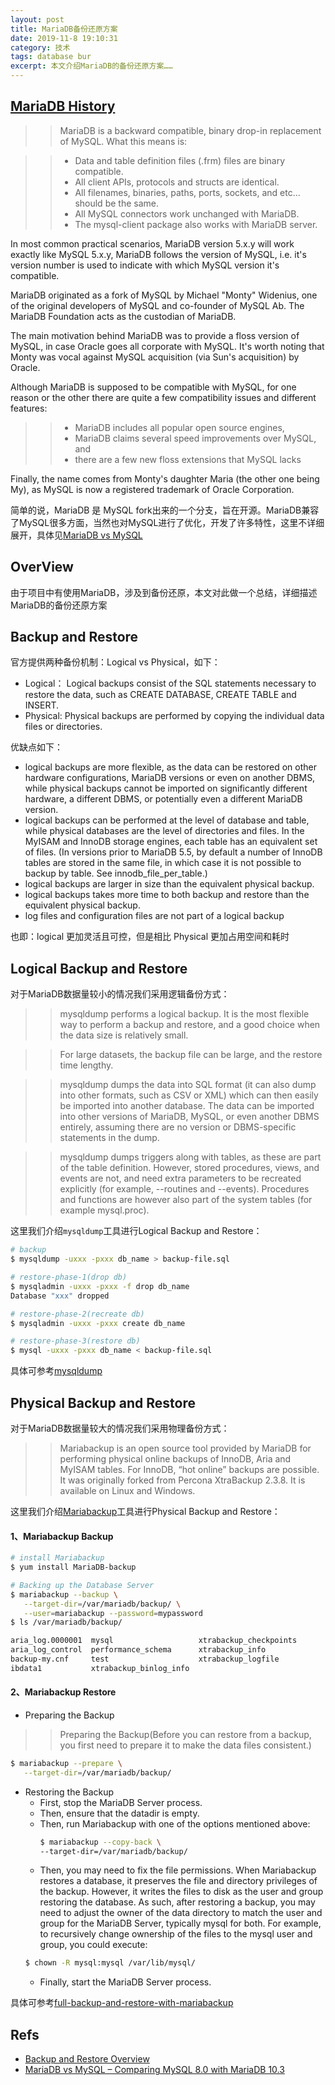 ```yaml
---
layout: post
title: MariaDB备份还原方案
date: 2019-11-8 19:10:31
category: 技术
tags: database bur
excerpt: 本文介绍MariaDB的备份还原方案……
---
```


## [MariaDB History](https://softwareengineering.stackexchange.com/questions/120178/whats-the-difference-between-mariadb-and-mysql)

>> MariaDB is a backward compatible, binary drop-in replacement of MySQL. What this means is:

>> * Data and table definition files (.frm) files are binary compatible.
>> * All client APIs, protocols and structs are identical.
>> * All filenames, binaries, paths, ports, sockets, and etc... should be the same.
>> * All MySQL connectors work unchanged with MariaDB.
>> * The mysql-client package also works with MariaDB server.

In most common practical scenarios, MariaDB version 5.x.y will work exactly like MySQL 5.x.y, MariaDB follows the version of MySQL, i.e. it's version number is used to indicate with which MySQL version it's compatible.

MariaDB originated as a fork of MySQL by Michael "Monty" Widenius, one of the original developers of MySQL and co-founder of MySQL Ab. The MariaDB Foundation acts as the custodian of MariaDB.

The main motivation behind MariaDB was to provide a floss version of MySQL, in case Oracle goes all corporate with MySQL. It's worth noting that Monty was vocal against MySQL acquisition (via Sun's acquisition) by Oracle.

Although MariaDB is supposed to be compatible with MySQL, for one reason or the other there are quite a few compatibility issues and different features:

>> * MariaDB includes all popular open source engines,
>> * MariaDB claims several speed improvements over MySQL, and
>> * there are a few new floss extensions that MySQL lacks

Finally, the name comes from Monty's daughter Maria (the other one being My), as MySQL is now a registered trademark of Oracle Corporation.

简单的说，MariaDB 是 MySQL fork出来的一个分支，旨在开源。MariaDB兼容了MySQL很多方面，当然也对MySQL进行了优化，开发了许多特性，这里不详细展开，具体见[MariaDB vs MySQL](https://www.eversql.com/mariadb-vs-mysql/)

## OverView

由于项目中有使用MariaDB，涉及到备份还原，本文对此做一个总结，详细描述MariaDB的备份还原方案

## Backup and Restore

官方提供两种备份机制：Logical vs Physical，如下：

* Logical： Logical backups consist of the SQL statements necessary to restore the data, such as CREATE DATABASE, CREATE TABLE and INSERT.
* Physical: Physical backups are performed by copying the individual data files or directories.

优缺点如下：

* logical backups are more flexible, as the data can be restored on other hardware configurations, MariaDB versions or even on another DBMS, while physical backups cannot be imported on significantly different hardware, a different DBMS, or potentially even a different MariaDB version.
* logical backups can be performed at the level of database and table, while physical databases are the level of directories and files. In the MyISAM and InnoDB storage engines, each table has an equivalent set of files. (In versions prior to MariaDB 5.5, by default a number of InnoDB tables are stored in the same file, in which case it is not possible to backup by table. See innodb_file_per_table.)
* logical backups are larger in size than the equivalent physical backup.
* logical backups takes more time to both backup and restore than the equivalent physical backup.
* log files and configuration files are not part of a logical backup

也即：logical 更加灵活且可控，但是相比 Physical 更加占用空间和耗时

## Logical Backup and Restore

对于MariaDB数据量较小的情况我们采用逻辑备份方式：

>> mysqldump performs a logical backup. It is the most flexible way to perform a backup and restore, and a good choice when the data size is relatively small.

>> For large datasets, the backup file can be large, and the restore time lengthy.

>> mysqldump dumps the data into SQL format (it can also dump into other formats, such as CSV or XML) which can then easily be imported into another database. The data can be imported into other versions of MariaDB, MySQL, or even another DBMS entirely, assuming there are no version or DBMS-specific statements in the dump.

>> mysqldump dumps triggers along with tables, as these are part of the table definition. However, stored procedures, views, and events are not, and need extra parameters to be recreated explicitly (for example, --routines and --events). Procedures and functions are however also part of the system tables (for example mysql.proc).

这里我们介绍`mysqldump`工具进行Logical Backup and Restore：

```bash
# backup
$ mysqldump -uxxx -pxxx db_name > backup-file.sql

# restore-phase-1(drop db)
$ mysqladmin -uxxx -pxxx -f drop db_name
Database "xxx" dropped

# restore-phase-2(recreate db)
$ mysqladmin -uxxx -pxxx create db_name

# restore-phase-3(restore db)
$ mysql -uxxx -pxxx db_name < backup-file.sql
```

具体可参考[mysqldump](https://mariadb.com/kb/en/library/mysqldump/)

## Physical Backup and Restore

对于MariaDB数据量较大的情况我们采用物理备份方式：

>> Mariabackup is an open source tool provided by MariaDB for performing physical online backups of InnoDB, Aria and MyISAM tables. For InnoDB, “hot online” backups are possible. It was originally forked from Percona XtraBackup 2.3.8. It is available on Linux and Windows.

这里我们介绍[Mariabackup](https://mariadb.com/kb/en/library/mariabackup-overview/)工具进行Physical Backup and Restore：

#### 1、Mariabackup Backup

```bash
# install Mariabackup
$ yum install MariaDB-backup

# Backing up the Database Server
$ mariabackup --backup \
   --target-dir=/var/mariadb/backup/ \
   --user=mariabackup --password=mypassword
$ ls /var/mariadb/backup/

aria_log.0000001  mysql                   xtrabackup_checkpoints
aria_log_control  performance_schema      xtrabackup_info
backup-my.cnf     test                    xtrabackup_logfile
ibdata1           xtrabackup_binlog_info
```

#### 2、Mariabackup Restore

* Preparing the Backup

>> Preparing the Backup(Before you can restore from a backup, you first need to prepare it to make the data files consistent.)

```bash
$ mariabackup --prepare \
   --target-dir=/var/mariadb/backup/
```
* Restoring the Backup
  * First, stop the MariaDB Server process.
  * Then, ensure that the datadir is empty.
  * Then, run Mariabackup with one of the options mentioned above:
    ```bash
    $ mariabackup --copy-back \
    --target-dir=/var/mariadb/backup/
    ```
  * Then, you may need to fix the file permissions.
  When Mariabackup restores a database, it preserves the file and directory privileges of the backup. However, it writes the files to disk as the user and group restoring the database. As such, after restoring a backup, you may need to adjust the owner of the data directory to match the user and group for the MariaDB Server, typically mysql for both. For example, to recursively change ownership of the files to the mysql user and group, you could execute:
  ```bash
  $ chown -R mysql:mysql /var/lib/mysql/
  ```
  * Finally, start the MariaDB Server process.

具体可参考[full-backup-and-restore-with-mariabackup](https://mariadb.com/kb/en/library/full-backup-and-restore-with-mariabackup/)

## Refs

* [Backup and Restore Overview](https://mariadb.com/kb/en/library/backup-and-restore-overview/)
* [MariaDB vs MySQL – Comparing MySQL 8.0 with MariaDB 10.3](https://www.eversql.com/mariadb-vs-mysql/)